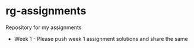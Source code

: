 # rg-assignments
Repository for my assignments
* Week 1 - Please push week 1 assignment solutions and share the same
